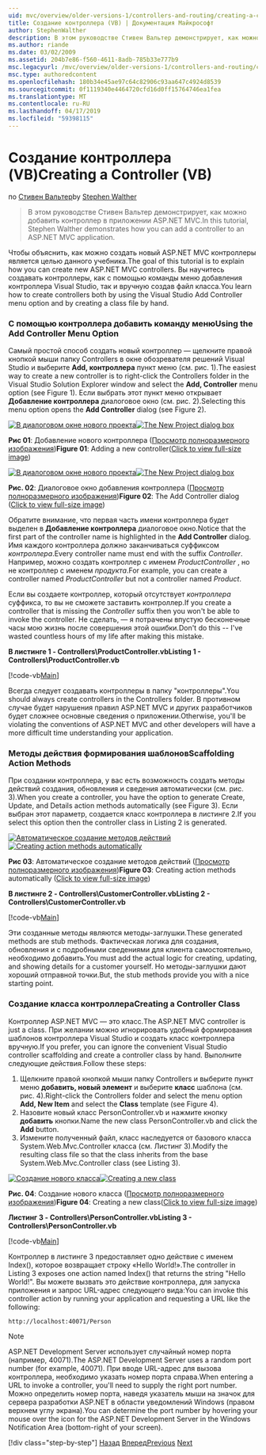 ```yaml
---
uid: mvc/overview/older-versions-1/controllers-and-routing/creating-a-controller-vb
title: Создание контроллера (VB) | Документация Майкрософт
author: StephenWalther
description: В этом руководстве Стивен Вальтер демонстрирует, как можно добавить контроллер в приложении ASP.NET MVC.
ms.author: riande
ms.date: 03/02/2009
ms.assetid: 204b7e86-f560-4611-8adb-785b33e777b9
msc.legacyurl: /mvc/overview/older-versions-1/controllers-and-routing/creating-a-controller-vb
msc.type: authoredcontent
ms.openlocfilehash: 180b34e45ae97c64c82906c93aa647c4924d8539
ms.sourcegitcommit: 0f1119340e4464720cfd16d0ff15764746ea1fea
ms.translationtype: MT
ms.contentlocale: ru-RU
ms.lasthandoff: 04/17/2019
ms.locfileid: "59398115"
---
```

# <a name="creating-a-controller-vb"></a><span data-ttu-id="b3347-103">Создание контроллера (VB)</span><span class="sxs-lookup"><span data-stu-id="b3347-103">Creating a Controller (VB)</span></span>

<span data-ttu-id="b3347-104">по [Стивен Вальтер](https://github.com/StephenWalther)</span><span class="sxs-lookup"><span data-stu-id="b3347-104">by [Stephen Walther](https://github.com/StephenWalther)</span></span>

> <span data-ttu-id="b3347-105">В этом руководстве Стивен Вальтер демонстрирует, как можно добавить контроллер в приложении ASP.NET MVC.</span><span class="sxs-lookup"><span data-stu-id="b3347-105">In this tutorial, Stephen Walther demonstrates how you can add a controller to an ASP.NET MVC application.</span></span>


<span data-ttu-id="b3347-106">Чтобы объяснить, как можно создать новый ASP.NET MVC контроллеры является целью данного учебника.</span><span class="sxs-lookup"><span data-stu-id="b3347-106">The goal of this tutorial is to explain how you can create new ASP.NET MVC controllers.</span></span> <span data-ttu-id="b3347-107">Вы научитесь создавать контроллеры, как с помощью команды меню добавления контроллера Visual Studio, так и вручную создав файл класса.</span><span class="sxs-lookup"><span data-stu-id="b3347-107">You learn how to create controllers both by using the Visual Studio Add Controller menu option and by creating a class file by hand.</span></span>

### <a name="using-the-add-controller-menu-option"></a><span data-ttu-id="b3347-108">С помощью контроллера добавить команду меню</span><span class="sxs-lookup"><span data-stu-id="b3347-108">Using the Add Controller Menu Option</span></span>

<span data-ttu-id="b3347-109">Самый простой способ создать новый контроллер — щелкните правой кнопкой мыши папку Controllers в окне обозревателя решений Visual Studio и выберите **Add, контроллера** пункт меню (см. рис. 1).</span><span class="sxs-lookup"><span data-stu-id="b3347-109">The easiest way to create a new controller is to right-click the Controllers folder in the Visual Studio Solution Explorer window and select the **Add, Controller** menu option (see Figure 1).</span></span> <span data-ttu-id="b3347-110">Если выбрать этот пункт меню открывает **Добавление контроллера** диалоговое окно (см. рис. 2).</span><span class="sxs-lookup"><span data-stu-id="b3347-110">Selecting this menu option opens the **Add Controller** dialog (see Figure 2).</span></span>


<span data-ttu-id="b3347-111">[![В диалоговом окне нового проекта](creating-a-controller-vb/_static/image1.jpg)](creating-a-controller-vb/_static/image1.png)</span><span class="sxs-lookup"><span data-stu-id="b3347-111">[![The New Project dialog box](creating-a-controller-vb/_static/image1.jpg)](creating-a-controller-vb/_static/image1.png)</span></span>

<span data-ttu-id="b3347-112">**Рис 01**: Добавление нового контроллера ([Просмотр полноразмерного изображения](creating-a-controller-vb/_static/image2.png))</span><span class="sxs-lookup"><span data-stu-id="b3347-112">**Figure 01**: Adding a new controller([Click to view full-size image](creating-a-controller-vb/_static/image2.png))</span></span>


<span data-ttu-id="b3347-113">[![В диалоговом окне нового проекта](creating-a-controller-vb/_static/image2.jpg)](creating-a-controller-vb/_static/image3.png)</span><span class="sxs-lookup"><span data-stu-id="b3347-113">[![The New Project dialog box](creating-a-controller-vb/_static/image2.jpg)](creating-a-controller-vb/_static/image3.png)</span></span>

<span data-ttu-id="b3347-114">**Рис. 02**: Диалоговое окно добавления контроллера ([Просмотр полноразмерного изображения](creating-a-controller-vb/_static/image4.png))</span><span class="sxs-lookup"><span data-stu-id="b3347-114">**Figure 02**: The Add Controller dialog ([Click to view full-size image](creating-a-controller-vb/_static/image4.png))</span></span>


<span data-ttu-id="b3347-115">Обратите внимание, что первая часть имени контроллера будет выделен в **Добавление контроллера** диалоговое окно.</span><span class="sxs-lookup"><span data-stu-id="b3347-115">Notice that the first part of the controller name is highlighted in the **Add Controller** dialog.</span></span> <span data-ttu-id="b3347-116">Имя каждого контроллера должно заканчиваться суффиксом *контроллера*.</span><span class="sxs-lookup"><span data-stu-id="b3347-116">Every controller name must end with the suffix *Controller*.</span></span> <span data-ttu-id="b3347-117">Например, можно создать контроллер с именем *ProductController* , но не контроллер с именем *продукта*.</span><span class="sxs-lookup"><span data-stu-id="b3347-117">For example, you can create a controller named *ProductController* but not a controller named *Product*.</span></span>


<span data-ttu-id="b3347-118">Если вы создаете контроллер, который отсутствует *контроллера* суффикса, то вы не сможете заставить контроллер.</span><span class="sxs-lookup"><span data-stu-id="b3347-118">If you create a controller that is missing the *Controller* suffix then you won't be able to invoke the controller.</span></span> <span data-ttu-id="b3347-119">Не сделать, — я потрачены впустую бесконечные часы мою жизнь после совершения этой ошибки.</span><span class="sxs-lookup"><span data-stu-id="b3347-119">Don't do this -- I've wasted countless hours of my life after making this mistake.</span></span>


<span data-ttu-id="b3347-120">**В листинге 1 - Controllers\ProductController.vb**</span><span class="sxs-lookup"><span data-stu-id="b3347-120">**Listing 1 - Controllers\ProductController.vb**</span></span>

[!code-vb[Main](creating-a-controller-vb/samples/sample1.vb)]

<span data-ttu-id="b3347-121">Всегда следует создавать контроллеры в папку "контроллеры".</span><span class="sxs-lookup"><span data-stu-id="b3347-121">You should always create controllers in the Controllers folder.</span></span> <span data-ttu-id="b3347-122">В противном случае будет нарушения правил ASP.NET MVC и других разработчиков будет сложнее основные сведения о приложении.</span><span class="sxs-lookup"><span data-stu-id="b3347-122">Otherwise, you'll be violating the conventions of ASP.NET MVC and other developers will have a more difficult time understanding your application.</span></span>

### <a name="scaffolding-action-methods"></a><span data-ttu-id="b3347-123">Методы действия формирования шаблонов</span><span class="sxs-lookup"><span data-stu-id="b3347-123">Scaffolding Action Methods</span></span>

<span data-ttu-id="b3347-124">При создании контроллера, у вас есть возможность создать методы действий создания, обновления и сведения автоматически (см. рис. 3).</span><span class="sxs-lookup"><span data-stu-id="b3347-124">When you create a controller, you have the option to generate Create, Update, and Details action methods automatically (see Figure 3).</span></span> <span data-ttu-id="b3347-125">Если выбран этот параметр, создается класс контроллера в листинге 2.</span><span class="sxs-lookup"><span data-stu-id="b3347-125">If you select this option then the controller class in Listing 2 is generated.</span></span>


<span data-ttu-id="b3347-126">[![Автоматическое создание методов действий](creating-a-controller-vb/_static/image3.jpg)](creating-a-controller-vb/_static/image5.png)</span><span class="sxs-lookup"><span data-stu-id="b3347-126">[![Creating action methods automatically](creating-a-controller-vb/_static/image3.jpg)](creating-a-controller-vb/_static/image5.png)</span></span>

<span data-ttu-id="b3347-127">**Рис 03**: Автоматическое создание методов действий ([Просмотр полноразмерного изображения](creating-a-controller-vb/_static/image6.png))</span><span class="sxs-lookup"><span data-stu-id="b3347-127">**Figure 03**: Creating action methods automatically ([Click to view full-size image](creating-a-controller-vb/_static/image6.png))</span></span>


<span data-ttu-id="b3347-128">**В листинге 2 - Controllers\CustomerController.vb**</span><span class="sxs-lookup"><span data-stu-id="b3347-128">**Listing 2 - Controllers\CustomerController.vb**</span></span>

[!code-vb[Main](creating-a-controller-vb/samples/sample2.vb)]

<span data-ttu-id="b3347-129">Эти созданные методы являются методы-заглушки.</span><span class="sxs-lookup"><span data-stu-id="b3347-129">These generated methods are stub methods.</span></span> <span data-ttu-id="b3347-130">Фактическая логика для создания, обновления и с подробными сведениями для клиента самостоятельно, необходимо добавить.</span><span class="sxs-lookup"><span data-stu-id="b3347-130">You must add the actual logic for creating, updating, and showing details for a customer yourself.</span></span> <span data-ttu-id="b3347-131">Но методы-заглушки дают хороший отправной точки.</span><span class="sxs-lookup"><span data-stu-id="b3347-131">But, the stub methods provide you with a nice starting point.</span></span>

### <a name="creating-a-controller-class"></a><span data-ttu-id="b3347-132">Создание класса контроллера</span><span class="sxs-lookup"><span data-stu-id="b3347-132">Creating a Controller Class</span></span>

<span data-ttu-id="b3347-133">Контроллер ASP.NET MVC — это класс.</span><span class="sxs-lookup"><span data-stu-id="b3347-133">The ASP.NET MVC controller is just a class.</span></span> <span data-ttu-id="b3347-134">При желании можно игнорировать удобный формирования шаблонов контроллера Visual Studio и создать класс контроллера вручную.</span><span class="sxs-lookup"><span data-stu-id="b3347-134">If you prefer, you can ignore the convenient Visual Studio controller scaffolding and create a controller class by hand.</span></span> <span data-ttu-id="b3347-135">Выполните следующие действия.</span><span class="sxs-lookup"><span data-stu-id="b3347-135">Follow these steps:</span></span>

1. <span data-ttu-id="b3347-136">Щелкните правой кнопкой мыши папку Controllers и выберите пункт меню **добавить, новый элемент** и выберите **класс** шаблона (см. рис. 4).</span><span class="sxs-lookup"><span data-stu-id="b3347-136">Right-click the Controllers folder and select the menu option **Add, New Item** and select the **Class** template (see Figure 4).</span></span>
2. <span data-ttu-id="b3347-137">Назовите новый класс PersonController.vb и нажмите кнопку **добавить** кнопки.</span><span class="sxs-lookup"><span data-stu-id="b3347-137">Name the new class PersonController.vb and click the **Add** button.</span></span>
3. <span data-ttu-id="b3347-138">Измените полученный файл, класс наследуется от базового класса System.Web.Mvc.Controller класса (см. Листинг 3).</span><span class="sxs-lookup"><span data-stu-id="b3347-138">Modify the resulting class file so that the class inherits from the base System.Web.Mvc.Controller class (see Listing 3).</span></span>


<span data-ttu-id="b3347-139">[![Создание нового класса](creating-a-controller-vb/_static/image4.jpg)](creating-a-controller-vb/_static/image7.png)</span><span class="sxs-lookup"><span data-stu-id="b3347-139">[![Creating a new class](creating-a-controller-vb/_static/image4.jpg)](creating-a-controller-vb/_static/image7.png)</span></span>

<span data-ttu-id="b3347-140">**Рис. 04**: Создание нового класса ([Просмотр полноразмерного изображения](creating-a-controller-vb/_static/image8.png))</span><span class="sxs-lookup"><span data-stu-id="b3347-140">**Figure 04**: Creating a new class([Click to view full-size image](creating-a-controller-vb/_static/image8.png))</span></span>


<span data-ttu-id="b3347-141">**Листинг 3 - Controllers\PersonController.vb**</span><span class="sxs-lookup"><span data-stu-id="b3347-141">**Listing 3 - Controllers\PersonController.vb**</span></span>

[!code-vb[Main](creating-a-controller-vb/samples/sample3.vb)]

<span data-ttu-id="b3347-142">Контроллер в листинге 3 предоставляет одно действие с именем Index(), которое возвращает строку «Hello World!».</span><span class="sxs-lookup"><span data-stu-id="b3347-142">The controller in Listing 3 exposes one action named Index() that returns the string "Hello World!".</span></span> <span data-ttu-id="b3347-143">Вы можете вызвать это действие контроллера, для запуска приложения и запрос URL-адрес следующего вида:</span><span class="sxs-lookup"><span data-stu-id="b3347-143">You can invoke this controller action by running your application and requesting a URL like the following:</span></span>

`http://localhost:40071/Person`

> [!NOTE]
> 
> <span data-ttu-id="b3347-144">ASP.NET Development Server использует случайный номер порта (например, 40071).</span><span class="sxs-lookup"><span data-stu-id="b3347-144">The ASP.NET Development Server uses a random port number (for example, 40071).</span></span> <span data-ttu-id="b3347-145">При вводе URL-адрес для вызова контроллера, необходимо указать номер порта справа.</span><span class="sxs-lookup"><span data-stu-id="b3347-145">When entering a URL to invoke a controller, you'll need to supply the right port number.</span></span> <span data-ttu-id="b3347-146">Можно определить номер порта, наведя указатель мыши на значок для сервера разработки ASP.NET в области уведомлений Windows (правом верхнем углу экрана).</span><span class="sxs-lookup"><span data-stu-id="b3347-146">You can determine the port number by hovering your mouse over the icon for the ASP.NET Development Server in the Windows Notification Area (bottom-right of your screen).</span></span>
> 
> [!div class="step-by-step"]
> <span data-ttu-id="b3347-147">[Назад](adding-dynamic-content-to-a-cached-page-vb.md)
> [Вперед](creating-an-action-vb.md)</span><span class="sxs-lookup"><span data-stu-id="b3347-147">[Previous](adding-dynamic-content-to-a-cached-page-vb.md)
[Next](creating-an-action-vb.md)</span></span>
